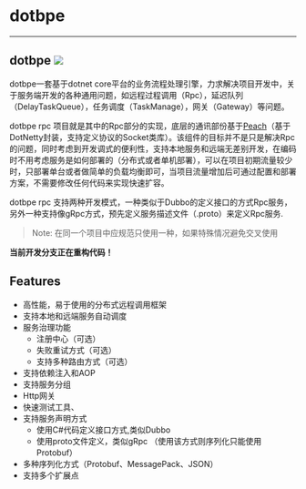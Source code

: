 # dotbpe

---


dotbpe ![](https://travis-ci.org/xuanye/dotbpe.svg?branch=master)
-------------

dotbpe一套基于dotnet core平台的业务流程处理引擎，力求解决项目开发中，关于服务端开发的各种通用问题，如远程过程调用（Rpc），延迟队列（DelayTaskQueue），任务调度（TaskManage），网关（Gateway）等问题。

dotbpe rpc 项目就是其中的Rpc部分的实现，底层的通讯部份基于[Peach](https://github.com/xuanye/peach)（基于DotNetty封装，支持定义协议的Socket类库）。该组件的目标并不是只是解决Rpc的问题，同时考虑到开发调式的便利性，支持本地服务和远端无差别开发，在编码时不用考虑服务是如何部署的（分布式或者单机部署），可以在项目初期流量较少时，只部署单台或者做简单的负载均衡即可，当项目流量增加后可通过配置和部署方案，不需要修改任何代码来实现快速扩容。

dotbpe rpc 支持两种开发模式，一种类似于Dubbo的定义接口的方式Rpc服务，另外一种支持像gRpc方式，预先定义服务描述文件（.proto）来定义Rpc服务.
> Note: 在同一个项目中应规范只使用一种，如果特殊情况避免交叉使用


**当前开发分支正在重构代码！**

## Features

- 高性能，易于使用的分布式远程调用框架
- 支持本地和远端服务自动调度
- 服务治理功能
    - 注册中心（可选）
    - 失败重试方式（可选）
    - 支持多种路由方式（可选）
- 支持依赖注入和AOP
- 支持服务分组
- Http网关
- 快速测试工具、
- 支持服务声明方式
    - 使用C#代码定义接口方式,类似Dubbo
    - 使用proto文件定义，类似gRpc （使用该方式则序列化只能使用Protobuf）
- 多种序列化方式（Protobuf、MessagePack、JSON）
- 支持多个扩展点
